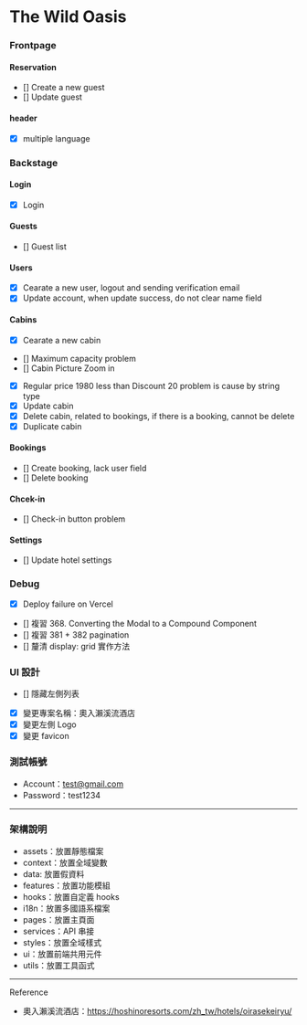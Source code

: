 # The Wild Oasis

### Frontpage

#### Reservation

- [] Create a new guest
- [] Update guest

#### header

- [x] multiple language

### Backstage

#### Login

- [x] Login

#### Guests

- [] Guest list

#### Users

- [x] Cearate a new user, logout and sending verification email
- [x] Update account, when update success, do not clear name field

#### Cabins

- [x] Cearate a new cabin
- [] Maximum capacity problem
- [] Cabin Picture Zoom in
- [x] Regular price 1980 less than Discount 20 problem is cause by string type
- [x] Update cabin
- [x] Delete cabin, related to bookings, if there is a booking, cannot be delete
- [x] Duplicate cabin

#### Bookings

- [] Create booking, lack user field
- [] Delete booking

#### Chcek-in

- [] Check-in button problem

#### Settings

- [] Update hotel settings

### Debug

- [x] Deploy failure on Vercel
- [] 複習 368. Converting the Modal to a Compound Component
- [] 複習 381 + 382 pagination
- [] 釐清 display: grid 實作方法

### UI 設計

- [] 隱藏左側列表
- [x] 變更專案名稱：奧入瀨溪流酒店
- [x] 變更左側 Logo
- [x] 變更 favicon

### 測試帳號

- Account：test@gmail.com
- Password：test1234

---

### 架構說明

- assets：放置靜態檔案
- context：放置全域變數
- data: 放置假資料
- features：放置功能模組
- hooks：放置自定義 hooks
- i18n：放置多國語系檔案
- pages：放置主頁面
- services：API 串接
- styles：放置全域樣式
- ui：放置前端共用元件
- utils：放置工具函式

---

Reference

- 奧入瀨溪流酒店：https://hoshinoresorts.com/zh_tw/hotels/oirasekeiryu/
